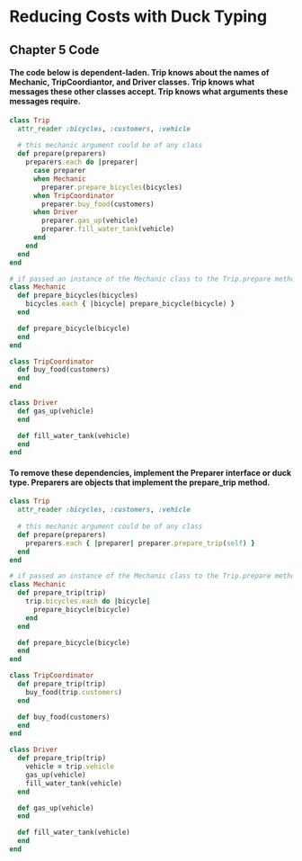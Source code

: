 # Reducing Costs with Duck Typing 

## Chapter 5 Code 

#### The code below is dependent-laden. Trip knows about the names of Mechanic, TripCoordiantor, and Driver classes. Trip knows what messages these other classes accept. Trip knows what arguments these messages require.

```ruby
class Trip 
  attr_reader :bicycles, :customers, :vehicle
  
  # this mechanic argument could be of any class
  def prepare(preparers)
    preparers.each do |preparer|
      case preparer
      when Mechanic
        preparer.prepare_bicycles(bicycles)
      when TripCoordinator
        preparer.buy_food(customers)
      when Driver 
        preparer.gas_up(vehicle)
        preparer.fill_water_tank(vehicle)
      end
    end
  end
end

# if passed an instance of the Mechanic class to the Trip.prepare method, it works
class Mechanic
  def prepare_bicycles(bicycles)
    bicycles.each { |bicycle| prepare_bicycle(bicycle) }
  end

  def prepare_bicycle(bicycle)
  end
end

class TripCoordinator
  def buy_food(customers)
  end
end

class Driver
  def gas_up(vehicle)
  end

  def fill_water_tank(vehicle)
  end
end
```

#### To remove these dependencies, implement the Preparer interface or duck type. Preparers are objects that implement the prepare_trip method. 

```ruby
class Trip 
  attr_reader :bicycles, :customers, :vehicle
  
  # this mechanic argument could be of any class
  def prepare(preparers)
    preparers.each { |preparer| preparer.prepare_trip(self) }
  end
end

# if passed an instance of the Mechanic class to the Trip.prepare method, it works
class Mechanic
  def prepare_trip(trip)
    trip.bicycles.each do |bicycle|
      prepare_bicycle(bicycle)
    end
  end

  def prepare_bicycle(bicycle)
  end
end

class TripCoordinator
  def prepare_trip(trip)
    buy_food(trip.customers)
  end

  def buy_food(customers)
  end
end

class Driver
  def prepare_trip(trip)
    vehicle = trip.vehicle
    gas_up(vehicle)
    fill_water_tank(vehicle)
  end

  def gas_up(vehicle)
  end

  def fill_water_tank(vehicle)
  end
end
```